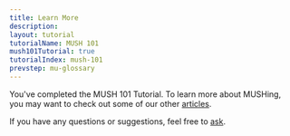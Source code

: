 ```yaml
---
title: Learn More
description:
layout: tutorial
tutorialName: MUSH 101
mush101Tutorial: true
tutorialIndex: mush-101
prevstep: mu-glossary
---
```


You've completed the MUSH 101 Tutorial.   To learn more about MUSHing, you may want to check out some of our other [articles](/articles).

If you have any questions or suggestions, feel free to [ask](/feedback).
